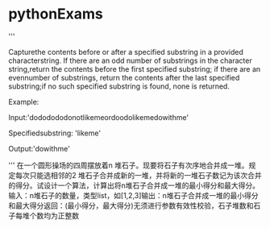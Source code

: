 # pythonExams
'''

Capturethe contents before or after a specified substring in a provided characterstring. If there are an odd number of substrings in the character string,return the contents before the first specified substring; if there are an evennumber of substrings, return the contents after the last specified substring;if no such specified substring is found, none is returned.

Example:

Input:'dododododonotlikemeordoodolikemedowithme'

Specifiedsubstring: 'likeme'

Output:'dowithme'

'''
在一个圆形操场的四周摆放着n 堆石子。现要将石子有次序地合并成一堆。规定每次只能选相邻的2 堆石子合并成新的一堆，并将新的一堆石子数记为该次合并的得分。试设计一个算法，计算出将n堆石子合并成一堆的最小得分和最大得分。输入：n堆石子的数量，类型list，如[1,2,3]输出：n堆石子合并成一堆的最小得分和最大得分返回：(最小得分，最大得分)无须进行参数有效性校验，石子堆数和石子每堆个数均为正整数
